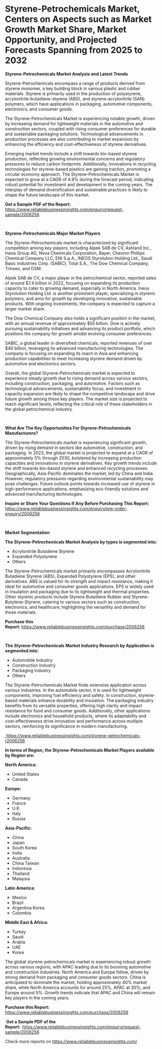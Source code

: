 <p><h1>Styrene-Petrochemicals Market, Centers on Aspects such as Market Growth Market Share, Market Opportunity, and Projected Forecasts Spanning from 2025 to 2032</h1></p><p><strong>Styrene-Petrochemicals Market Analysis and Latest Trends</strong></p>
<p><p>Styrene-Petrochemicals encompass a range of products derived from styrene monomer, a key building block in various plastic and rubber materials. Styrene is primarily used in the production of polystyrene, acrylonitrile-butadiene-styrene (ABS), and styrene-acrylonitrile (SAN) polymers, which have applications in packaging, automotive components, electronics, and consumer goods.</p><p>The Styrene-Petrochemicals Market is experiencing notable growth, driven by increasing demand for lightweight materials in the automotive and construction sectors, coupled with rising consumer preferences for durable and sustainable packaging solutions. Technological advancements in production processes are also contributing to market expansion by enhancing the efficiency and cost-effectiveness of styrene derivatives.</p><p>Emerging market trends include a shift towards bio-based styrene production, reflecting growing environmental concerns and regulatory pressures to reduce carbon footprints. Additionally, innovations in recycling technologies for styrene-based plastics are gaining traction, promoting a circular economy approach. The Styrene-Petrochemicals Market is expected to grow at a CAGR of 4.9% during the forecast period, indicating robust potential for investment and development in the coming years. The interplay of demand diversification and sustainable practices is likely to shape the future landscape of this market.</p></p>
<p><strong>Get a Sample PDF of the Report:&nbsp;</strong> <a href="https://www.reliablebusinessinsights.com/enquiry/request-sample/2006256?utm_campaign=3105&utm_medium=2&utm_source=Github&utm_content=ia&utm_term=03042025&utm_id=styrene-petrochemicals">https://www.reliablebusinessinsights.com/enquiry/request-sample/2006256</a></p>
<p>&nbsp;</p>
<p><strong>Styrene-Petrochemicals Major Market Players</strong></p>
<p><p>The Styrene-Petrochemicals market is characterized by significant competition among key players, including Alpek SAB de CV, Ashland Inc., Ineos Group AG, Nova Chemicals Corporation, Bayer, Chevron Phillips Chemical Company LLC, ENI S.p.A., INEOS Styrolution Holding Ltd., Saudi Basic Industries Corp. (SABIC), Total S.A., The Dow Chemical Company, Trinseo, and DSM. </p><p>Alpek SAB de CV, a major player in the petrochemical sector, reported sales of around $7.4 billion in 2022, focusing on expanding its production capacity to cater to growing demand, especially in North America. Ineos Styrolution Holding Ltd. is another prominent player, specializing in styrenic polymers, and aims for growth by developing innovative, sustainable products. With ongoing investments, the company is expected to capture a larger market share.</p><p>The Dow Chemical Company also holds a significant position in the market, with an annual revenue of approximately $55 billion. Dow is actively pursuing sustainability initiatives and advancing its product portfolio, which positions the company for growth amidst evolving consumer preferences.</p><p>SABIC, a global leader in diversified chemicals, reported revenues of over $40 billion, leveraging its advanced manufacturing technologies. The company is focusing on expanding its reach in Asia and enhancing production capabilities to meet increasing styrene demand driven by automotive and electronics sectors.</p><p>Overall, the global Styrene-Petrochemicals market is expected to experience steady growth due to rising demand across various sectors, including construction, packaging, and automotive. Factors such as technological advancements, sustainability focus, and investment in capacity expansion are likely to shape the competitive landscape and drive future growth among these key players. The market size is projected to reach significant levels, reflecting the critical role of these stakeholders in the global petrochemical industry.</p></p>
<p>&nbsp;</p>
<p><strong>What Are The Key Opportunities For Styrene-Petrochemicals Manufacturers?</strong></p>
<p><p>The Styrene-Petrochemicals market is experiencing significant growth, driven by rising demand in sectors like automotive, construction, and packaging. In 2023, the global market is projected to expand at a CAGR of approximately 5% through 2030, bolstered by increasing production capacities and innovations in styrene derivatives. Key growth trends include the shift towards bio-based styrene and enhanced recycling processes. Geographically, Asia-Pacific dominates the market, led by China and India. However, regulatory pressures regarding environmental sustainability may pose challenges. Future outlook points towards increased use of styrene in high-performance applications, emphasizing eco-friendly solutions and advanced manufacturing technologies.</p></p>
<p><strong>Inquire or Share Your Questions If Any Before Purchasing This Report:</strong> <a href="https://www.reliablebusinessinsights.com/enquiry/pre-order-enquiry/2006256?utm_campaign=3105&utm_medium=2&utm_source=Github&utm_content=ia&utm_term=03042025&utm_id=styrene-petrochemicals">https://www.reliablebusinessinsights.com/enquiry/pre-order-enquiry/2006256</a></p>
<p>&nbsp;</p>
<p><strong>Market Segmentation</strong></p>
<p><strong>The Styrene-Petrochemicals Market Analysis by types is segmented into:</strong></p>
<p><ul><li>Acrylonitrile Butadiene Styrene</li><li>Expanded Polystyrene</li><li>Others</li></ul></p>
<p><p>The Styrene-Petrochemicals market primarily encompasses Acrylonitrile Butadiene Styrene (ABS), Expanded Polystyrene (EPS), and other derivatives. ABS is valued for its strength and impact resistance, making it ideal for automotive and consumer goods applications. EPS is widely used in insulation and packaging due to its lightweight and thermal properties. Other styrenic products include Styrene Butadiene Rubber and Styrene-Butylene-Styrene, catering to various sectors such as construction, electronics, and healthcare, highlighting the versatility and demand for these materials.</p></p>
<p><strong>Purchase this Report:&nbsp;</strong><a href="https://www.reliablebusinessinsights.com/purchase/2006256?utm_campaign=3105&utm_medium=2&utm_source=Github&utm_content=ia&utm_term=03042025&utm_id=styrene-petrochemicals">https://www.reliablebusinessinsights.com/purchase/2006256</a></p>
<p>&nbsp;</p>
<p><strong>The Styrene-Petrochemicals Market Industry Research by Application is segmented into:</strong></p>
<p><ul><li>Automobile Industry</li><li>Construction Industry</li><li>Packaging Industry</li><li>Others</li></ul></p>
<p><p>The Styrene-Petrochemicals Market finds extensive application across various industries. In the automobile sector, it is used for lightweight components, improving fuel efficiency and safety. In construction, styrene-based materials enhance durability and insulation. The packaging industry benefits from its versatile properties, offering high clarity and impact resistance for food and consumer goods. Additionally, other applications include electronics and household products, where its adaptability and cost-effectiveness drive innovation and performance across multiple sectors, reinforcing its significance in modern manufacturing.</p></p>
<p><a href="https://www.reliablebusinessinsights.com/styrene-petrochemicals-r2006256?utm_campaign=3105&utm_medium=2&utm_source=Github&utm_content=ia&utm_term=03042025&utm_id=styrene-petrochemicals">&nbsp;https://www.reliablebusinessinsights.com/styrene-petrochemicals-r2006256</a></p>
<p><strong>In terms of Region, the Styrene-Petrochemicals Market Players available by Region are:</strong></p>
<p>
    <p> <strong> North America: </strong>
        <ul>
            <li>United States</li>
            <li>Canada</li>
        </ul>
        </p> 
    <p> <strong> Europe: </strong>
        <ul>
            <li>Germany</li>
            <li>France</li>
            <li>U.K.</li>
            <li>Italy</li>
            <li>Russia</li>
        </ul>
        </p> 
    <p> <strong> Asia-Pacific: </strong>
        <ul>
            <li>China</li>
            <li>Japan</li>
            <li>South Korea</li>
            <li>India</li>
            <li>Australia</li>
            <li>China Taiwan</li>
            <li>Indonesia</li>
            <li>Thailand</li>
            <li>Malaysia</li>
        </ul>
        </p> 
    <p> <strong> Latin America: </strong>
        <ul>
            <li>Mexico</li>
            <li>Brazil</li>
            <li>Argentina Korea</li>
            <li>Colombia</li>
        </ul>
        </p> 
    <p> <strong> Middle East & Africa: </strong>
        <ul>
            <li>Turkey</li>
            <li>Saudi</li>
            <li>Arabia</li>
            <li>UAE</li>
            <li>Korea</li>
        </ul>
    </p>
    </p>
<p><p>The global styrene-petrochemicals market is experiencing robust growth across various regions, with APAC leading due to its booming automotive and construction industries. North America and Europe follow, driven by strong demand from packaging and consumer goods sectors. China is anticipated to dominate the market, holding approximately 40% market share, while North America accounts for around 25%, APAC at 30%, and Europe around 5%. Growth trends indicate that APAC and China will remain key players in the coming years.</p></p>
<p><strong>Purchase this Report: </strong><a href="https://www.reliablebusinessinsights.com/purchase/2006256?utm_campaign=3105&utm_medium=2&utm_source=Github&utm_content=ia&utm_term=03042025&utm_id=styrene-petrochemicals">https://www.reliablebusinessinsights.com/purchase/2006256</a></p>
<p>&nbsp;<strong>Get a Sample PDF of the Report:&nbsp;&nbsp;</strong><a href="https://www.reliablebusinessinsights.com/enquiry/request-sample/2006256?utm_campaign=3105&utm_medium=2&utm_source=Github&utm_content=ia&utm_term=03042025&utm_id=styrene-petrochemicals">https://www.reliablebusinessinsights.com/enquiry/request-sample/2006256</a></p>
<p><strong></strong></p>
<p>Check more reports on <a href="https://www.reliablebusinessinsights.com/?utm_campaign=3105&utm_medium=2&utm_source=Github&utm_content=ia&utm_term=03042025&utm_id=styrene-petrochemicals">https://www.reliablebusinessinsights.com/</a></p>